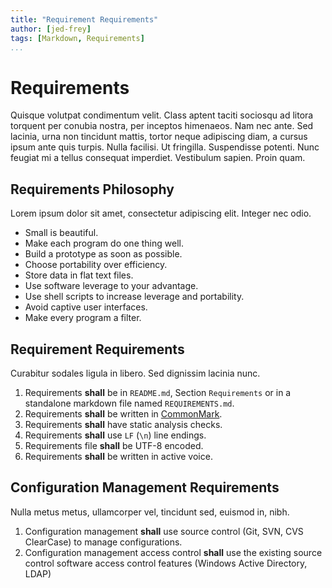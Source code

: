 ```yaml
---
title: "Requirement Requirements"
author: [jed-frey]
tags: [Markdown, Requirements]
...
```


# Requirements

Quisque volutpat condimentum velit. Class aptent taciti sociosqu ad litora torquent per conubia nostra, per inceptos himenaeos. Nam nec ante. Sed lacinia, urna non tincidunt mattis, tortor neque adipiscing diam, a cursus ipsum ante quis turpis. Nulla facilisi. Ut fringilla. Suspendisse potenti. Nunc feugiat mi a tellus consequat imperdiet. Vestibulum sapien. Proin quam. 

## Requirements Philosophy

Lorem ipsum dolor sit amet, consectetur adipiscing elit. Integer nec odio.

- Small is beautiful.
- Make each program do one thing well.
- Build a prototype as soon as possible.
- Choose portability over efficiency.
- Store data in flat text files.
- Use software leverage to your advantage.
- Use shell scripts to increase leverage and portability.
- Avoid captive user interfaces.
- Make every program a filter.

## Requirement Requirements

Curabitur sodales ligula in libero. Sed dignissim lacinia nunc.

1. Requirements **shall** be in ```README.md```, Section ```Requirements``` or in a standalone markdown file named ```REQUIREMENTS.md```.
1. Requirements **shall** be written in [CommonMark](https://github.com/commonmark/CommonMark).
1. Requirements **shall** have static analysis checks.
1. Requirements **shall** use  ```LF``` (```\n```) line endings.
1. Requirements file **shall** be UTF-8 encoded.
1. Requirements **shall** be written in active voice.

## Configuration Management Requirements

Nulla metus metus, ullamcorper vel, tincidunt sed, euismod in, nibh.

1. Configuration management **shall** use source control (Git, SVN, CVS ClearCase) to manage configurations.
1. Configuration management access control **shall** use the existing source control software access control features (Windows Active Directory, LDAP)
